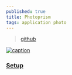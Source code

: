 ```yaml
---
published: true
title: Photoprism
tags: application photo
---
```

> [github](https://github.com/photoprism/photoprism#photoprism-browse-your-life-in-pictures) 

[ ![caption](https://camo.githubusercontent.com/d4e38ad0459efcc44566f673c1415c38fedd2261c5e4a9b1a2785c059275559c/68747470733a2f2f646c2e70686f746f707269736d2e6170702f696d672f75692f7365617263682d63617264732d766965772e6a7067) ](https://github.com/photoprism/photoprism#photoprism-browse-your-life-in-pictures)

### [Setup](https://docs.photoprism.app/getting-started/docker/#__tabbed_1_2)
